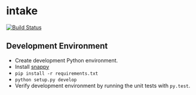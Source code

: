 # intake

[![Build Status](https://api.travis-ci.org/ContinuumIO/intake.svg?branch=master)](https://travis-ci.org/ContinuumIO/intake)

Development Environment
----------------------------
 * Create development Python environment.
 * Install [snappy](https://github.com/andrix/python-snappy)
 * `pip install -r requirements.txt`
 * `python setup.py develop`
 * Verify development environment by running the unit tests with `py.test`.